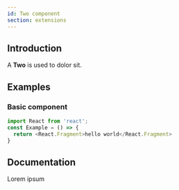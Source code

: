 ```yaml
---
id: Two component
section: extensions
---
```


## Introduction
A **Two** is used to dolor sit.

## Examples
### Basic component
```js
import React from 'react';
const Example = () => {
  return <React.Fragment>hello world</React.Fragment>
}
```

## Documentation
Lorem ipsum
